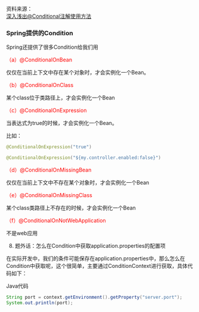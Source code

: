 资料来源：<br/>
[深入浅出@Conditional注解使用方法](https://www.jianshu.com/p/9c7b897f0697)

### Spring提供的Condition
Spring还提供了很多Condition给我们用

<font color='red'>（a）@ConditionalOnBean</font>

仅仅在当前上下文中存在某个对象时，才会实例化一个Bean。

<font color='red'>（b）@ConditionalOnClass</font>

某个class位于类路径上，才会实例化一个Bean

<font color='red'>（c）@ConditionalOnExpression</font>

当表达式为true的时候，才会实例化一个Bean。

比如：

~~~~java
@ConditionalOnExpression("true")

@ConditionalOnExpression("${my.controller.enabled:false}")
~~~~

<font color='red'>（d）@ConditionalOnMissingBean</font><br/>

仅仅在当前上下文中不存在某个对象时，才会实例化一个Bean

<font color='red'>（e）@ConditionalOnMissingClass </font>

某个class类路径上不存在的时候，才会实例化一个Bean

<font color='red'>（f）@ConditionalOnNotWebApplication </font>

不是web应用

8. 题外话：怎么在Condition中获取application.properties的配置项

在实际开发中，我们的条件可能保存在application.properties中，那么怎么在Condition中获取呢，这个很简单，主要通过ConditionContext进行获取，具体代码如下：

Java代码
~~~~java
String port = context.getEnvironment().getProperty("server.port");  
System.out.println(port); 
~~~~